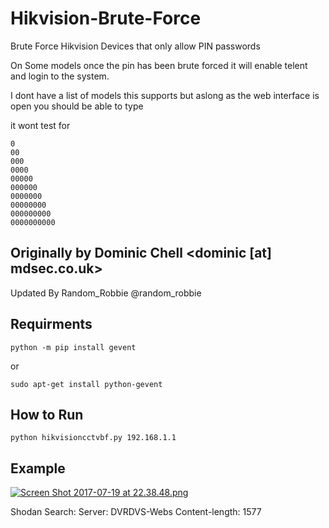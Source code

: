 # Hikvision-Brute-Force
Brute Force Hikvision Devices that only allow PIN passwords

On Some models once the pin has been brute forced it will enable telent and login to the system.


I dont have a list of models this supports but aslong as the web interface is open you should be able to type 

it wont test for
```
0
00
000
0000
00000
000000
0000000
00000000
000000000
0000000000

```


Originally by Dominic Chell <dominic [at] mdsec.co.uk> 
--------
Updated By Random_Robbie @random_robbie




Requirments
--------

```
python -m pip install gevent
```

or

```
sudo apt-get install python-gevent
```


How to Run
------


```
python hikvisioncctvbf.py 192.168.1.1 
```

Example
-------

[![Screen Shot 2017-07-19 at 22.38.48.png](https://s12.postimg.org/yg3s2g46l/Screen_Shot_2017-07-19_at_22.38.48.png)](https://postimg.org/image/9a2tvm2w9/)

Shodan Search: Server: DVRDVS-Webs Content-length: 1577

